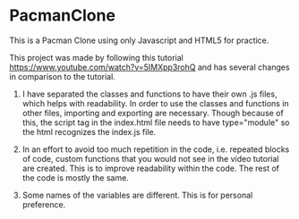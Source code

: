 # PacmanClone
This is a Pacman Clone using only Javascript and HTML5 for practice.

This project was made by following this tutorial https://www.youtube.com/watch?v=5IMXpp3rohQ and has several changes in comparison to the tutorial.

1. I have separated the classes and functions to have their own .js files, which helps with readability. In order to use the classes and functions in other files, importing and exporting are necessary. Though because of this, the script tag in the index.html file needs to have type="module" so the html recognizes the index.js file.

2. In an effort to avoid too much repetition in the code, i.e. repeated blocks of code, custom functions that you would not see in the video tutorial are created. This is to improve readability within the code. The rest of the code is mostly the same.

3. Some names of the variables are different. This is for personal preference.
